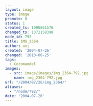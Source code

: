 ```yaml
---
layout: image
type: image
promote: 0
status: 1
created_ts: 1090861576
changed_ts: 1372159398
node_id: 792
title: IMG_2364
author: anj
created: '2004-07-26'
changed: '2013-06-25'
tags:
  - Coromandel
images:
  - src: image/images/img_2364-792.jpg
    name: img_2364-792.jpg
url: "/2004/07/26/img_2364/"
aliases:
  - "/node/792/"
date: '2004-07-26'
---
```


